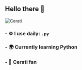 <!--
**tomy-barranco/tomy-barranco** is a ✨ _special_ ✨ repository because its `README.md` (this file) appears on your GitHub profile.

Here are some ideas to get you started:

- 🔭 I’m currently working on ...
- 🌱 I’m currently learning ...
- 👯 I’m looking to collaborate on ...
- 🤔 I’m looking for help with ...
- 💬 Ask me about ...
- 📫 How to reach me: ...
- 😄 Pronouns: ...
- ⚡ Fun fact: ...
-->

## Hello there 👋

![Cerati](https://www.ultrabrit.com/wp-content/uploads/2021/08/Gustavo-Cerati-4.jpg)

### - ⚙️ I use daily: `.py`
### - 🌍 Currently learning **Python**
### - 🎸 Cerati fan
